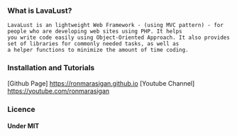 ### What is LavaLust?
	LavaLust is an lightweight Web Framework - (using MVC pattern) - for people who are developing web sites using PHP. It helps
	you write code easily using Object-Oriented Approach. It also provides set of libraries for commonly needed tasks, as well as
	a helper functions to minimize the amount of time coding.

### Installation and Tutorials
[Github Page] https://ronmarasigan.github.io
[Youtube Channel] https://youtube.com/ronmarasigan

### Licence
#### Under MIT